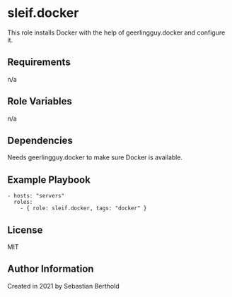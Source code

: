 sleif.docker
============

This role installs Docker with the help of geerlingguy.docker and configure it.

Requirements
------------

n/a

Role Variables
--------------

n/a

Dependencies
------------

Needs geerlingguy.docker to make sure Docker is available.

Example Playbook
----------------

    - hosts: "servers"
      roles:
        - { role: sleif.docker, tags: "docker" }

License
-------

MIT

Author Information
------------------

Created in 2021 by Sebastian Berthold
